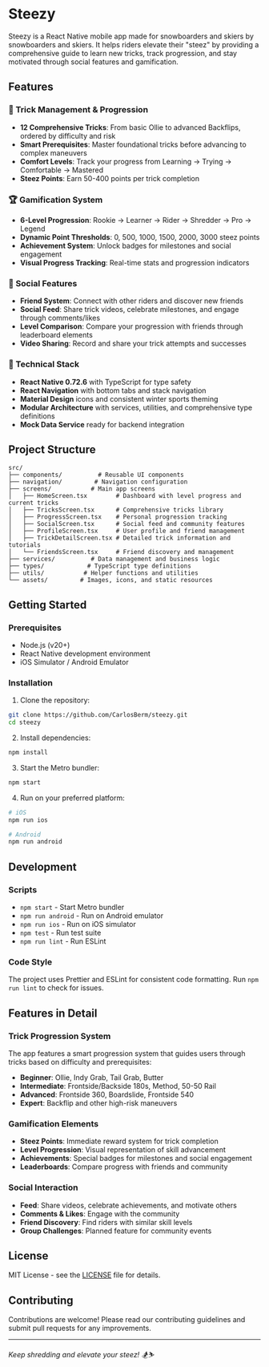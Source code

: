 # Steezy

Steezy is a React Native mobile app made for snowboarders and skiers by snowboarders and skiers. It helps riders elevate their "steez" by providing a comprehensive guide to learn new tricks, track progression, and stay motivated through social features and gamification.

## Features

### 🎿 Trick Management & Progression

- **12 Comprehensive Tricks**: From basic Ollie to advanced Backflips, ordered by difficulty and risk
- **Smart Prerequisites**: Master foundational tricks before advancing to complex maneuvers
- **Comfort Levels**: Track your progress from Learning → Trying → Comfortable → Mastered
- **Steez Points**: Earn 50-400 points per trick completion

### 🏆 Gamification System

- **6-Level Progression**: Rookie → Learner → Rider → Shredder → Pro → Legend
- **Dynamic Point Thresholds**: 0, 500, 1000, 1500, 2000, 3000 steez points
- **Achievement System**: Unlock badges for milestones and social engagement
- **Visual Progress Tracking**: Real-time stats and progression indicators

### 👥 Social Features

- **Friend System**: Connect with other riders and discover new friends
- **Social Feed**: Share trick videos, celebrate milestones, and engage through comments/likes
- **Level Comparison**: Compare your progression with friends through leaderboard elements
- **Video Sharing**: Record and share your trick attempts and successes

### 📱 Technical Stack

- **React Native 0.72.6** with TypeScript for type safety
- **React Navigation** with bottom tabs and stack navigation
- **Material Design** icons and consistent winter sports theming
- **Modular Architecture** with services, utilities, and comprehensive type definitions
- **Mock Data Service** ready for backend integration

## Project Structure

```
src/
├── components/          # Reusable UI components
├── navigation/         # Navigation configuration
├── screens/           # Main app screens
│   ├── HomeScreen.tsx        # Dashboard with level progress and current tricks
│   ├── TricksScreen.tsx      # Comprehensive tricks library
│   ├── ProgressScreen.tsx    # Personal progression tracking
│   ├── SocialScreen.tsx      # Social feed and community features
│   ├── ProfileScreen.tsx     # User profile and friend management
│   ├── TrickDetailScreen.tsx # Detailed trick information and tutorials
│   └── FriendsScreen.tsx     # Friend discovery and management
├── services/          # Data management and business logic
├── types/            # TypeScript type definitions
├── utils/           # Helper functions and utilities
└── assets/         # Images, icons, and static resources
```

## Getting Started

### Prerequisites

- Node.js (v20+)
- React Native development environment
- iOS Simulator / Android Emulator

### Installation

1. Clone the repository:

```bash
git clone https://github.com/CarlosBerm/steezy.git
cd steezy
```

2. Install dependencies:

```bash
npm install
```

3. Start the Metro bundler:

```bash
npm start
```

4. Run on your preferred platform:

```bash
# iOS
npm run ios

# Android
npm run android
```

## Development

### Scripts

- `npm start` - Start Metro bundler
- `npm run android` - Run on Android emulator
- `npm run ios` - Run on iOS simulator
- `npm test` - Run test suite
- `npm run lint` - Run ESLint

### Code Style

The project uses Prettier and ESLint for consistent code formatting. Run `npm run lint` to check for issues.

## Features in Detail

### Trick Progression System

The app features a smart progression system that guides users through tricks based on difficulty and prerequisites:

- **Beginner**: Ollie, Indy Grab, Tail Grab, Butter
- **Intermediate**: Frontside/Backside 180s, Method, 50-50 Rail
- **Advanced**: Frontside 360, Boardslide, Frontside 540
- **Expert**: Backflip and other high-risk maneuvers

### Gamification Elements

- **Steez Points**: Immediate reward system for trick completion
- **Level Progression**: Visual representation of skill advancement
- **Achievements**: Special badges for milestones and social engagement
- **Leaderboards**: Compare progress with friends and community

### Social Interaction

- **Feed**: Share videos, celebrate achievements, and motivate others
- **Comments & Likes**: Engage with the community
- **Friend Discovery**: Find riders with similar skill levels
- **Group Challenges**: Planned feature for community events

## License

MIT License - see the [LICENSE](LICENSE) file for details.

## Contributing

Contributions are welcome! Please read our contributing guidelines and submit pull requests for any improvements.

---

_Keep shredding and elevate your steez! 🏂⛷️_
